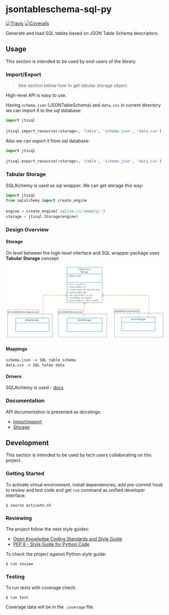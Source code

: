 # jsontableschema-sql-py

[![Travis](https://img.shields.io/travis/okfn/jsontableschema-sql-py.svg)](https://travis-ci.org/okfn/jsontableschema-sql-py)
[![Coveralls](http://img.shields.io/coveralls/okfn/jsontableschema-sql-py.svg?branch=master)](https://coveralls.io/r/okfn/jsontableschema-sql-py?branch=master)

Generate and load SQL tables based on JSON Table Schema descriptors.

## Usage

This section is intended to be used by end-users of the library.

### Import/Export

> See section below how to get tabular storage object.

High-level API is easy to use.

Having `schema.json` (JSONTableSchema) and `data.csv` in
current directory we can import it to the sql database:

```python
import jtssql

jtssql.import_resource(<storage>, 'table', 'schema.json', 'data.csv')
```

Also we can export it from sql database:

```python
import jtssql

jtssql.export_resource(<storage>, 'table', 'schema.json', 'data.csv')
```

### Tabular Storage

SQLAlchemy is used as sql wrapper.
We can get storage this way:

```python
import jtssql
from sqlalchemy import create_engine

engine = create_engine('sqlite:///:memory:')
storage = jtssql.Storage(engine)
```

### Design Overview

#### Storage

On level between the high-level interface and SQL wrapper
package uses **Tabular Storage** concept:

![Tabular Storage](diagram.png)

#### Mappings

```
schema.json -> SQL table schema
data.csv -> SQL talbe data
```

#### Drivers

SQLAlchemy is used - [docs](http://www.sqlalchemy.org/).

### Documentation

API documentation is presented as docstings:
- [import/export](https://github.com/okfn/jsontableschema-sql-py/blob/master/jtssql/resource.py)
- [Storage](https://github.com/okfn/jsontableschema-sql-py/blob/master/jtssql/storage.py)

## Development

This section is intended to be used by tech users collaborating
on this project.

### Getting Started

To activate virtual environment, install
dependencies, add pre-commit hook to review and test code
and get `run` command as unified developer interface:

```
$ source activate.sh
```

### Reviewing

The project follow the next style guides:
- [Open Knowledge Coding Standards and Style Guide](https://github.com/okfn/coding-standards)
- [PEP 8 - Style Guide for Python Code](https://www.python.org/dev/peps/pep-0008/)

To check the project against Python style guide:

```
$ run review
```

### Testing

To run tests with coverage check:

```
$ run test
```

Coverage data will be in the `.coverage` file.
